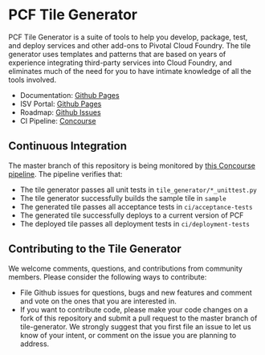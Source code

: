 # PCF Tile Generator

PCF Tile Generator is a suite of tools to help you develop, package, test,
and deploy services and other add-ons to Pivotal Cloud Foundry. The tile generator
uses templates and patterns that are based on years of experience integrating
third-party services into Cloud Foundry, and eliminates much of the need for
you to have intimate knowledge of all the tools involved.

- Documentation: [Github Pages](http://cf-platform-eng.github.io/isv-portal/tile-generator)
- ISV Portal: [Github Pages](http://cf-platform-eng.github.io/isv-portal)
- Roadmap: [Github Issues](https://github.com/cf-platform-eng/tile-generator/issues)
- CI Pipeline: [Concourse](https://concourse.cfplatformeng.com/teams/main/pipelines/tile-generator)

## Continuous Integration

The master branch of this repository is being monitored by
[this Concourse pipeline](https://concourse.cfplatformeng.com/teams/main/pipelines/tile-generator).
The pipeline verifies that:

- The tile generator passes all unit tests in `tile_generator/*_unittest.py`
- The tile generator successfully builds the sample tile in `sample`
- The generated tile passes all acceptance tests in `ci/acceptance-tests`
- The generated tile successfully deploys to a current version of PCF
- The deployed tile passes all deployment tests in `ci/deployment-tests`

## Contributing to the Tile Generator

We welcome comments, questions, and contributions from community members. Please consider
the following ways to contribute:

- File Github issues for questions, bugs and new features and comment and vote on the ones that you are interested in.
- If you want to contribute code, please make your code changes on a fork of this repository and submit a
pull request to the master branch of tile-generator. We strongly suggest that you first file an issue to
let us know of your intent, or comment on the issue you are planning to address.

